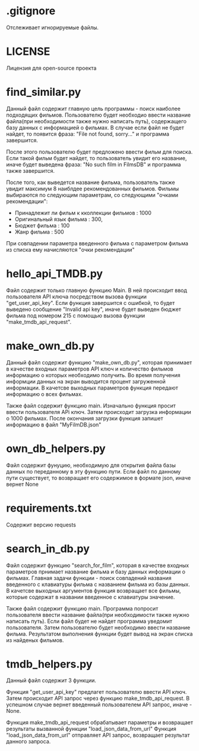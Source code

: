 # .gitignore
Отслеживает игнорируемые файлы. 


# LICENSE
Лицензия для open-source проекта


# find_similar.py
Данный файл содержит главную цель программы - поиск наиболее подходящих фильмов. 
Пользователю будет необходио ввести название файла(при необходимости также нужно написать путь), содержащего базу данных с информацией о фильмах. В случае если файл не будет найдет, то появится фраза: "File not found, sorry..." и программа завершится. 

После этого пользователю будет предложено ввести фильм для поиска. Если такой фильм будет найдет, то пользователь увидит его название, иначе будет выведена фраза: "No such film in FilmsDB" и программа также завершится. 

После того, как выведется название фильма, пользователь также увидит максимум 8 наиблдее рекомендованных фильмов. Фильмы выбираются по следующим параметрам, со следующими "очками рекомендации": 

* Принадлежит ли фильм к кколлекции фильмов : 1000
* Оригинальный язык фильма : 300,
* Бюджет фильма : 100
* Жанр фильма : 500

При совпадении параметра введенного фильма с параметром фильма из списка ему начисляются "очки рекомендации"


# hello_api_TMDB.py
Файл содержит только главную функцию Main. В ней происходит ввод пользователя API ключа посредством вызова функции  "get_user_api_key". Если функция завершится с ошибкой, то будет выведено сообщение "Invalid api key", иначе будет выведен бюджет фильма под номером 215 с помощью вызова функции "make_tmdb_api_request".


# make_own_db.py
Данный файл содержит функцию "make_own_db.py", которая принимает в качестве входных параметров API ключ и количество фильмов информацию о которых необходимо получить. Во время получения информции данных на экран выводится процент загруженной информации. В качетсве выходных параметров функция передают информацию о всех фильмах. 

Также файл содержит функцию main. Изначально функция просит ввести пользователя APi ключ. Затем происходит загрузка информации о 1000 фильмах. После окончания загрузки функция запишет информацию в файл "MyFilmDB.json"


# own_db_helpers.py 
Файл содержит фунуцию, необходимую для открытия файла базы данных по переданному в эту функцию пути. Если файл по данному пути существует, то возвращает его содержимое в формате json, иначе вернет None  


# requirements.txt
Содержит версию requests


# search_in_db.py
Файл содержит функцию "search_for_film", которая в качестве входных параметров прнимает название фильма и базу данных информации о фильмах. Главная задачи функции - поиск совпадений названия введенного с клавиатуры фильма с названием фильма из базы данных. В качетсве выходных аргументов функция возвращает все фильмы, которые содержат в названии введенное с клавиатуры значение.

Также файл содержит функцию main. Программа попросит пользователя ввести название файла(при необходимости также нужно написать путь). Если файл будет не найдет программа уведомит пользователя. Затем пользователю будет необходимо ввести название фильма. Результатом выполнения функции будет вывод на экран списка из найденых фильмов.


# tmdb_helpers.py
Данный файл содержит 3 функции. 

Функция "get_user_api_key" предлагет пользователю ввести API ключ. Затем происходит API запрос через функцию make_tmdb_api_request. В успешном случае вернет введенный пользователем API запрос, иначе - None.

Функция  make_tmdb_api_request обрабатывает параметры и возвращает результаты вызванной функции "load_json_data_from_url"
Функция "load_json_data_from_url" отправляет API запрос, возвращает результат данного запроса.



